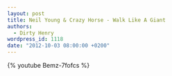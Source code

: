 ```yaml
---
layout: post
title: Neil Young & Crazy Horse - Walk Like A Giant
authors:
  - Dirty Henry
wordpress_id: 1118
date: "2012-10-03 08:00:00 +0200"
---
```


{% youtube Bemz-7fofcs %}
